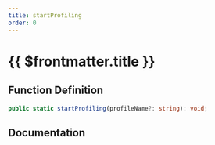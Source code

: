 ```yaml
---
title: startProfiling
order: 0
---
```


# {{ $frontmatter.title }}

## Function Definition

```ts
public static startProfiling(profileName?: string): void;
```

## Documentation

<!--@include: ./parts/startProfiling.md-->
